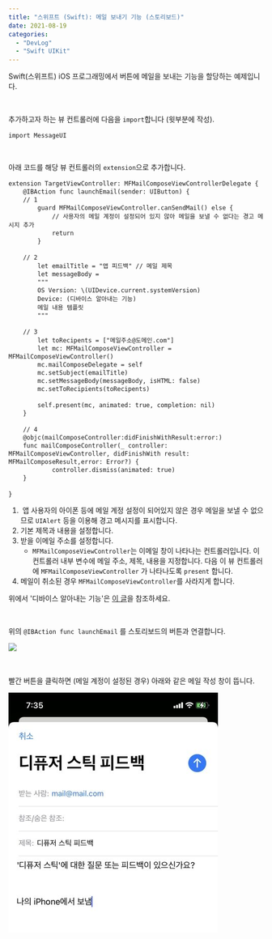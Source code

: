 ```yaml
---
title: "스위프트 (Swift): 메일 보내기 기능 (스토리보드)"
date: 2021-08-19
categories: 
  - "DevLog"
  - "Swift UIKit"
---
```


Swift(스위프트) iOS 프로그래밍에서 버튼에 메일을 보내는 기능을 할당하는 예제입니다.

 

추가하고자 하는 뷰 컨트롤러에 다음을 `import`합니다 (윗부분에 작성).

```
import MessageUI
```

 

아래 코드를 해당 뷰 컨트롤러의 `extension`으로 추가합니다.

```
extension TargetViewController: MFMailComposeViewControllerDelegate {
    @IBAction func launchEmail(sender: UIButton) {
	// 1
        guard MFMailComposeViewController.canSendMail() else {
            // 사용자의 메일 계정이 설정되어 있지 않아 메일을 보낼 수 없다는 경고 메시지 추가
            return
        }
        
	// 2
        let emailTitle = "앱 피드백" // 메일 제목
        let messageBody =
        """
        OS Version: \(UIDevice.current.systemVersion)
        Device: (디바이스 알아내는 기능)
        메일 내용 템플릿
        """
        
	// 3
        let toRecipents = ["메일주소@도메인.com"]
        let mc: MFMailComposeViewController = MFMailComposeViewController()
        mc.mailComposeDelegate = self
        mc.setSubject(emailTitle)
        mc.setMessageBody(messageBody, isHTML: false)
        mc.setToRecipients(toRecipents)
        
        self.present(mc, animated: true, completion: nil)
    }
    
    // 4
    @objc(mailComposeController:didFinishWithResult:error:)
    func mailComposeController(_ controller: MFMailComposeViewController, didFinishWith result: MFMailComposeResult,error: Error?) {
            controller.dismiss(animated: true)
    }
    
}
```

1.  앱 사용자의 아이폰 등에 메일 계정 설정이 되어있지 않은 경우 메일을 보낼 수 없으므로 `UIAlert` 등을 이용해 경고 메시지를 표시합니다.
2. 기본 제목과 내용을 설정합니다.
3. 받을 이메일 주소를 설정합니다.
    - `MFMailComposeViewController`는 이메일 창이 나타나는 컨트롤러입니다. 이 컨트롤러 내부 변수에 메일 주소, 제목, 내용을 지정합니다. 다음 이 뷰 컨트롤러에 `MFMailComposeViewController` 가 나타나도록 `present` 합니다.
4. 메일이 취소된 경우 `MFMailComposeViewController`를 사라지게 합니다.

위에서 '디바이스 알아내는 기능'은 [이 글](https://stackoverflow.com/questions/26028918)을 참조하세요.

 

위의 `@IBAction func launchEmail` 를 스토리보드의 버튼과 연결합니다.

 ![](/assets/img/wp-content/uploads/2021/08/스크린샷-2021-08-19-오후-7.16.02.jpg)

 

빨간 버튼을 클릭하면 (메일 계정이 설정된 경우) 아래와 같은 메일 작성 창이 뜹니다.

 ![](/assets/img/wp-content/uploads/2021/08/IMG_4FCB6A5D94EB-1-e1629369458766.jpg)
